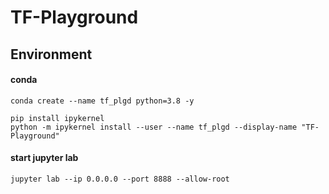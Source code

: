 # TF-Playground

## Environment
#### conda
```
conda create --name tf_plgd python=3.8 -y
```
```
pip install ipykernel
python -m ipykernel install --user --name tf_plgd --display-name "TF-Playground"
```

#### start jupyter lab
```shell
jupyter lab --ip 0.0.0.0 --port 8888 --allow-root
```